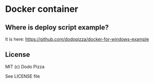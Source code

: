 # Docker container
## Where is deploy script example?
It is here:
https://github.com/dodopizza/docker-for-windows-example

## License
MIT (c) Dodo Pizza

See LICENSE file

